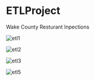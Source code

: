 # ETLProject
Wake County Resturant Inpections


![etl1](https://user-images.githubusercontent.com/44687227/55663390-61211580-57eb-11e9-8c0a-30c6d5a26ff5.PNG)


![etl2](https://user-images.githubusercontent.com/44687227/55663406-9af21c00-57eb-11e9-8072-a509f53a1784.PNG)

![etl3](https://user-images.githubusercontent.com/44687227/55663472-4f8c3d80-57ec-11e9-8962-8161a9e269a1.PNG)



![etl5](https://user-images.githubusercontent.com/44687227/55663453-00dea380-57ec-11e9-9531-dc7000e1a2d9.PNG)

